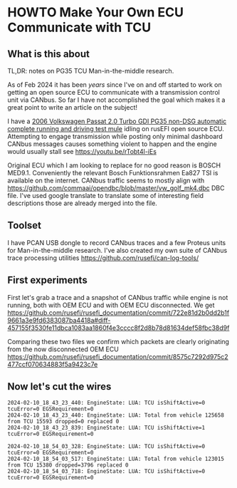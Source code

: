 # HOWTO Make Your Own ECU Communicate with TCU

## What is this about

TL,DR: notes on PG35 TCU Man-in-the-middle research.

As of Feb 2024 it has been _years_ since I've on and off started to work on getting an open source ECU to communicate with a transmission control unit via CANbus. So far I have not accomplished the goal which makes it a great point to write an article on the subject!

I have a [2006 Volkswagen Passat 2.0 Turbo GDI PG35 non-DSG automatic complete running and driving test mule](https://rusefi.com/forum/viewtopic.php?f=2&t=1631) idling on rusEFI open source ECU. Attempting to engage transmission while posting only minimal dashboard CANbus messages causes something violent to happen and the engine would usually stall see https://youtu.be/rTobt4l-iEs

Original ECU which I am looking to replace for no good reason is BOSCH MED9.1. Conveniently the relevant Bosch Funktionsrahmen Ea827 TSI is available on the internet. CANbus traffic seems to mostly align with https://github.com/commaai/opendbc/blob/master/vw_golf_mk4.dbc DBC file. I've used google translate to translate some of interesting field descriptions those are already merged into the file.

## Toolset

I have PCAN USB dongle to record CANbus traces and a few Proteus units for Man-in-the-middle research. I've also created my own suite of CANbus trace processing utilities https://github.com/rusefi/can-log-tools/

## First experiments

First let's grab a trace and a snapshot of CANbus traffic while engine is not running, both with OEM ECU and with OEM ECU disconnected. We get https://github.com/rusefi/rusefi_documentation/commit/722e81d2b0dd2b1f9661a3e9fd6383087ba4418a#diff-457155f3530fe11dbca1083aa1860f4e3cccc8f2d8b78d81634def58fbc38d9f

Comparing these two files we confirm which packets are clearly originating from the now disconnected OEM ECU https://github.com/rusefi/rusefi_documentation/commit/8575c7292d975c2477ccf070634883f5a9423c7e

## Now let's cut the wires



```
2024-02-10_18_43_23_440: EngineState: LUA: TCU isShiftActive=0 tcuError=0 EGSRequirement=0
2024-02-10_18_43_23_440: EngineState: LUA: Total from vehicle 125658 from TCU 15593 dropped=0 replaced 0
2024-02-10_18_43_23_839: EngineState: LUA: TCU isShiftActive=1 tcuError=0 EGSRequirement=0
```


```
2024-02-10_18_54_03_328: EngineState: LUA: TCU isShiftActive=0 tcuError=0 EGSRequirement=0
2024-02-10_18_54_03_517: EngineState: LUA: Total from vehicle 123015 from TCU 15380 dropped=3796 replaced 0
2024-02-10_18_54_03_718: EngineState: LUA: TCU isShiftActive=0 tcuError=0 EGSRequirement=0
```